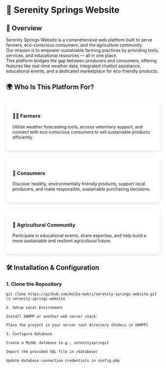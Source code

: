 # 🌿 Serenity Springs Website

## 🧭 Overview

Serenity Springs Website is a comprehensive web platform built to serve farmers, eco-conscious consumers, and the agriculture community.  
Our mission is to empower sustainable farming practices by providing tools, services, and educational resources — all in one place.  
This platform bridges the gap between producers and consumers, offering features like real-time weather data, integrated chatbot assistance, educational events, and a dedicated marketplace for eco-friendly products.

## 🌍 Who Is This Platform For?

<div style="display: flex; flex-wrap: wrap; gap: 20px; justify-content: space-around; margin-top: 20px;">

<div style="flex: 1 1 250px; background: white; border-radius: 10px; padding: 1.5em; box-shadow: 0 4px 8px rgba(0,0,0,0.1);">

### 👩‍🌾 Farmers

Utilize weather forecasting tools, access veterinary support, and connect with eco-conscious consumers to sell sustainable products efficiently.

</div>

<div style="flex: 1 1 250px; background: white; border-radius: 10px; padding: 1.5em; box-shadow: 0 4px 8px rgba(0,0,0,0.1);">

### 🛒 Consumers

Discover healthy, environmentally friendly products, support local producers, and make responsible, sustainable purchasing decisions.

</div>

<div style="flex: 1 1 250px; background: white; border-radius: 10px; padding: 1.5em; box-shadow: 0 4px 8px rgba(0,0,0,0.1);">

### 🌱 Agricultural Community

Participate in educational events, share expertise, and help build a more sustainable and resilient agricultural future.

</div>

</div>

## 🛠️ Installation & Configuration

### 1. Clone the Repository
```bash
git clone https://github.com/molka-makri/serenity-springs-website.git
cd serenity-springs-website

2. Setup Local Environment

Install XAMPP or another web server stack.

Place the project in your server root directory (htdocs in XAMPP)

3. Configure Database

Create a MySQL database (e.g., serenitysprings)

Import the provided SQL file in /database/

Update database connection credentials in config.php


